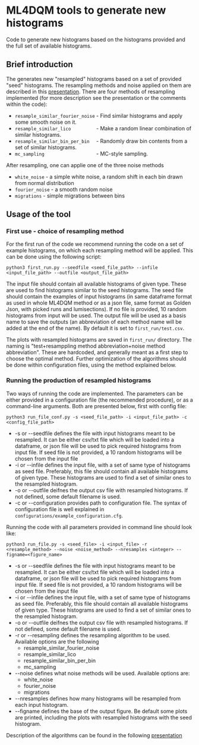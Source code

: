 # ML4DQM tools to generate new histograms

Code to generate new histograms based on the histograms provided and the full set of available histograms. 

## Brief introduction

The generates new "resampled" histograms based on a set of provided "seed" histograms. The resampling methods and noise applied on them are described in this [presentation](https://indico.cern.ch/event/921028/contributions/3869615/attachments/2043283/3422582/presentation.pdf). There are four methods of resampling implemented (for more description see the presentation or the comments within the code):

* ```resample_similar_fourier_noise``` - Find similar histograms and apply some smooth noise on it.
* ```resample_similar_lico         ``` - Make a random linear combination of similar histograms.
* ```resample_similar_bin_per_bin  ``` - Randomly draw bin contents from a set of similar histograms.
* ```mc_sampling                   ``` - MC-style sampling.

After resampling, one can applie one of the three noise methods

* ```white_noise``` - a simple white noise, a random shift in each bin drawn from normal distribution
* ```fourier_noise``` - a smooth random noise
* ```migrations``` - simple migrations between bins

## Usage of the tool

### First use - choice of resampling method

For the first run of the code we recommend running the code on a set of example histograms, on which each resampling method will be applied. This can be done using the following script:

```
python3 first_run.py --seedfile <seed_file_path> --infile <input_file_path> --outfile <output_file_path>
```
The input file should contain all available histograms of given type. These are used to find histograms similar to the seed histograms.
The seed file should contain the examples of input histograms (in same dataframe format as used in whole ML4DQM method or as a json file, same format as Golden Json, with picked runs and lumisections). If no file is provided, 10 random histograms from input will be used.
The output file will be used as a basis name to save the outputs (an abbreviation of each method name will be added at the end of the name). By default it is set to ```first_run/test.csv```.

The plots with resampled histograms are saved in ```first_run/``` directory. The naming is "test+resamppling method abbreviation+noise method abbreviation". These are hardcoded, and generally meant as a first step to choose the optimal method. Further optimization of the algorithms should be done within configuration files, using the method explained below.

### Running the production of resampled histograms

Two ways of running the code are implemented. The parameters can be either provided in a configuration file (the recommended procedure), or as a command-line arguments. Both are presented below, first with config file:

```
python3 run_file_conf.py -s <seed_file_path> -i <input_file_path> -c <config_file_path> 
```
* -s or --seedfile defines the file with input histograms meant to be resampled. It can be either csv/txt file which will be loaded into a dataframe, or json file will be used to pick required histograms from input file. If seed file is not provided, a 10 random histograms will be chosen from the input file
* -i or --infile defines the input file, with a set of same type of histograms as seed file. Preferably, this file should contain all available histograms of given type. These histograms are used to find a set of similar ones to the resampled histogram.
* -o or --outfile deifnes the output csv file with resampled histograms. If not defined, some default filename is used.
* -c or --configuration provides path to configuration file. The syntax of configuration file is well explained in ```configurations/example_configuration.cfg```.


Running the code with all parameters provided in command line should look like:
```
python3 run_file.py -s <seed_file> -i <input_file> -r <resample_method> --noise <noise_method> --nresamples <integer> --figname=<figure_name>
```

* -s or --seedfile defines the file with input histograms meant to be resampled. It can be either csv/txt file which will be loaded into a dataframe, or json file will be used to pick required histograms from input file. If seed file is not provided, a 10 random histograms will be chosen from the input file
* -i or --infile defines the input file, with a set of same type of histograms as seed file. Preferably, this file should contain all available histograms of given type. These histograms are used to find a set of similar ones to the resampled histogram.
* -o or --outfile deifnes the output csv file with resampled histograms. If not defined, some default filename is used.
* -r or --resampling defines the resampling algorithm to be used. Available options are the following
  * resample_similar_fourier_noise
  * resample_similar_lico
  * resample_similar_bin_per_bin
  * mc_sampling
* --noise defines what noise methods will be used. Available options are:
  * white_noise
  * fourier_noise
  * migrations
* --nresamples defines how many histograms will be resampled from each input histogram.
* --figname defines the base of the output figure. Be default some plots are printed, including the plots with resampled histograms with the seed histogram.

Description of the algorithms can be found in the following [presentation](https://indico.cern.ch/event/921028/contributions/3869615/attachments/2043283/3422582/presentation.pdf)
